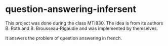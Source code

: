 # question-answering-infersent
This project was done during the class MTI830. The idea is from its authors B. Roth and B. Brousseau-Rigaudie and was implemented by themselves.

It answers the problem of question answering in french.
